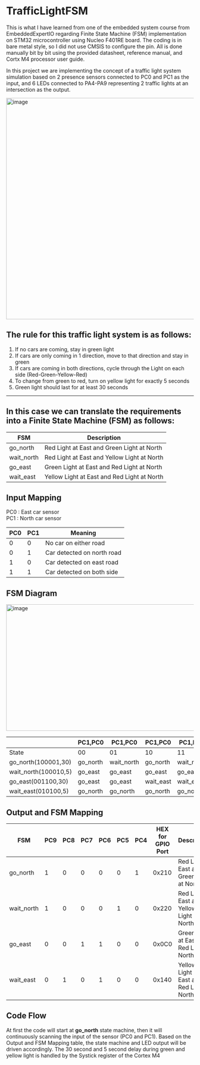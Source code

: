 # TrafficLightFSM

This is what I have learned from one of the embedded system course from EmbeddedExpertIO regarding Finite State Machine (FSM) implementation on STM32 microcontroller using Nucleo F401RE board. The coding is in bare metal style, so I did not use CMSIS to configure the pin. All is done manually bit by bit using the provided datasheet, reference manual, and Cortx M4 processor user guide.

In this project we are implementing the concept of a traffic light system simulation based on 2 presence sensors connected to PC0 and PC1 as the input, and 6 LEDs connected to PA4-PA9 representing 2 traffic lights at an intersection as the output. 

<img width="941" height="595" alt="image" src="https://github.com/user-attachments/assets/ce395054-ea21-46b0-bf18-275de4caea6e" />

## The rule for this traffic light system is as follows:

1. If no cars are coming, stay in green light
2. If cars are only coming in 1 direction, move to that direction and stay in green
3. If cars are coming in both directions, cycle through the Light on each side (Red-Green-Yellow-Red)
4. To change from green to red, turn on yellow light for exactly 5 seconds
5. Green light should last for at least 30 seconds
    
---    
## In this case we can translate the requirements into a Finite State Machine (FSM) as follows:  

   | FSM      |Description                                    |
   | ---------|-----------------------------------------------|
   |go_north  |Red Light at East and Green Light at North|
   |wait_north|Red Light at East and Yellow Light at North|
   |go_east   |Green Light at East and Red Light at North|
   |wait_east |Yellow Light at East and Red Light at North|

## Input Mapping

PC0 : East car sensor\
PC1 : North car sensor

| PC0 | PC1 |    Meaning             |
| --- | ----|----------------------- |
|  0  |  0  | No car on either road  |
|  0  |  1  | Car detected on north road  |
|  1  |  0  | Car detected on east road  |
|  1  |  1  | Car detected on both side  |

## FSM Diagram

<img width="911" height="340" alt="image" src="https://github.com/user-attachments/assets/f572c6ce-a196-49ce-9681-57c1e51bc8fe" />


| |PC1,PC0|PC1,PC0|PC1,PC0|PC1,PC0|
|-|-|-|-|-|
|State|00|01|10|11|
|go_north(100001,30)|go_north|wait_north|go_north|wait_north|
|wait_north(100010,5)|go_east|go_east|go_east|go_east
|go_east(001100,30)|go_east|go_east|wait_east|wait_east|
|wait_east(010100,5)|go_north|go_north|go_north|go_north|

## Output and FSM Mapping

| FSM | PC9 | PC8 | PC7 | PC6 | PC5 | PC4 |HEX for GPIO Port|Description|
| --- | - | --- | --- | --- | --- | --- |---|-|
|go_north  | 1 | 0 | 0 | 0 | 0 | 1|0x210|Red Light at East and Green Light at North|
|wait_north| 1 | 0 | 0 | 0 | 1 | 0|0x220|Red Light at East and Yellow Light at North|
|go_east   | 0 | 0 | 1 | 1 | 0 | 0|0x0C0|Green Light at East and Red Light at North|
|wait_east | 0 | 1 | 0 | 1 | 0 | 0|0x140|Yellow Light at East and Red Light at North|

## Code Flow
At first the code will start at **go_north** state machine, then it will continuously scanning the input of the sensor (PC0 and PC1). Based on the Output and FSM Mapping table, the state machine and LED output will be driven accordingly. The 30 second and 5 second delay during green and yellow light is handled by the Systick register of the Cortex M4  
